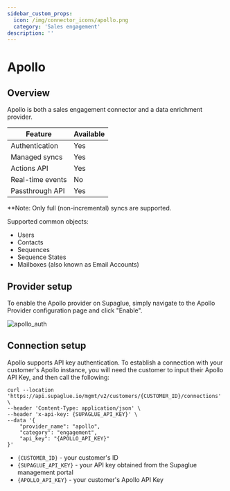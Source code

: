 ```yaml
---
sidebar_custom_props:
  icon: /img/connector_icons/apollo.png
  category: 'Sales engagement'
description: ''
---
```


# Apollo

## Overview

Apollo is both a sales engagement connector and a data enrichment provider.

| Feature                            | Available |
| ---------------------------------- | --------- |
| Authentication                     | Yes       |
| Managed syncs                      | Yes       |
| Actions API                        | Yes       |
| Real-time events                   | No        |
| Passthrough API                    | Yes       |


**Note: Only full (non-incremental) syncs are supported.

Supported common objects:

- Users
- Contacts
- Sequences
- Sequence States
- Mailboxes (also known as Email Accounts)

## Provider setup

To enable the Apollo provider on Supaglue, simply navigate to the Apollo Provider configuration page and click "Enable".

![apollo_auth](/img/apollo_auth.png 'apollo auth config')

## Connection setup

Apollo supports API key authentication. To establish a connection with your customer's Apollo instance, you will need the customer to input their Apollo API Key, and then call the following:

```
curl --location 'https://api.supaglue.io/mgmt/v2/customers/{CUSTOMER_ID}/connections' \
--header 'Content-Type: application/json' \
--header 'x-api-key: {SUPAGLUE_API_KEY}' \
--data '{
    "provider_name": "apollo",
    "category": "engagement",
    "api_key": "{APOLLO_API_KEY}"
}'
```

- `{CUSTOMER_ID}` - your customer's ID
- `{SUPAGLUE_API_KEY}` - your API key obtained from the Supaglue management portal
- `{APOLLO_API_KEY}` - your customer's Apollo API Key
